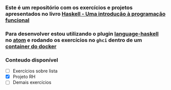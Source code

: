 ###  Este é um repositório com os exercícios e projetos apresentados no livro [Haskell - Uma introdução à programação funcional](https://www.casadocodigo.com.br/products/livro-haskell)

### Para desenvolver estou utilizando o plugin [language-haskell](https://atom.io/packages/language-haskell) no [atom](https://atom.io/) e rodando os exercícios no `ghci` dentro de um [container do docker](https://hub.docker.com/_/haskell/)

### Conteudo disponível

 - [ ] Exercícios sobre lista
 - [x] Projeto RH
 - [ ] Demais exercícios

